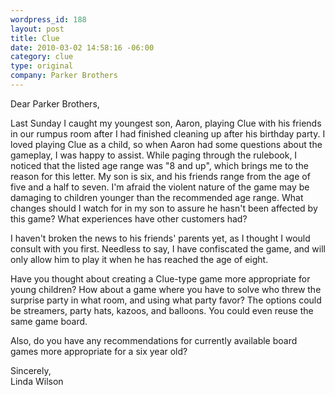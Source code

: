 ```yaml
--- 
wordpress_id: 188
layout: post
title: Clue
date: 2010-03-02 14:58:16 -06:00
category: clue
type: original
company: Parker Brothers
---
```

Dear Parker Brothers, 

Last Sunday I caught my youngest son, Aaron, playing Clue with his friends in our rumpus room after I had finished cleaning up after his birthday party. I loved playing Clue as a child, so when Aaron had some questions about the gameplay, I was happy to assist. While paging through the rulebook, I noticed that the listed age range was "8 and up", which brings me to the reason for this letter. My son is six, and his friends range from the age of five and a half to seven. I'm afraid the violent nature of the game may be damaging to children younger than the recommended age range. What changes should I watch for in my son to assure he hasn't been affected by this game? What experiences have other customers had? 

I haven't broken the news to his friends' parents yet, as I thought I would consult with you first. Needless to say, I have confiscated the game, and will only allow him to play it when he has reached the age of eight. 

Have you thought about creating a Clue-type game more appropriate for young children? How about a game where you have to solve who threw the surprise party in what room, and using what party favor? The options could be streamers, party hats, kazoos, and balloons. You could even reuse the same game board.

Also, do you have any recommendations for currently available board games more appropriate for a six year old?

Sincerely,    
Linda Wilson

